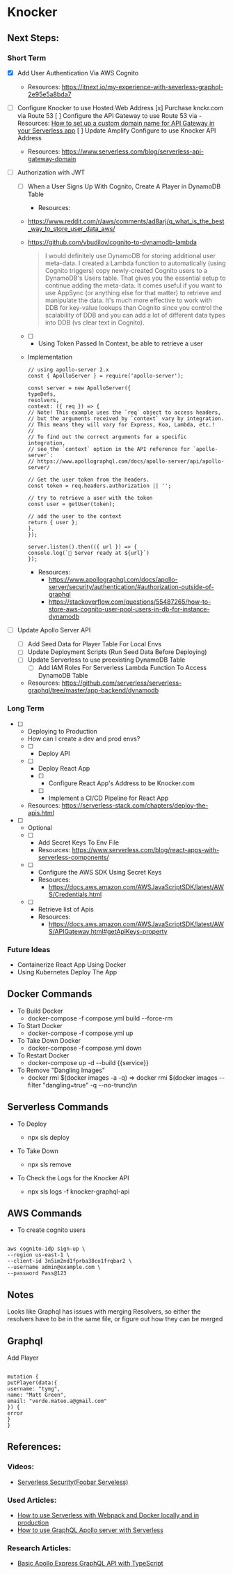 # Knocker

## Next Steps:

### Short Term

- [x] Add User Authentication Via AWS Cognito

  - Resources: https://itnext.io/my-experience-with-severless-graphql-2e95e5a8bda7

- [ ] Configure Knocker to use Hosted Web Address
      [x] Purchase knckr.com via Route 53
      [ ] Configure the API Gateway to use Route 53 via 
        - Resources: [How to set up a custom domain name for API Gateway in your Serverless app](https://seed.run/blog/how-to-set-up-a-custom-domain-name-for-api-gateway-in-your-serverless-app.html)
      [ ] Update Amplify Configure to use Knocker API Address

  - Resources: https://www.serverless.com/blog/serverless-api-gateway-domain

- [ ] Authorization with JWT

  - [ ] When a User Signs Up With Cognito, Create A Player in DynamoDB Table

    - Resources:

  - https://www.reddit.com/r/aws/comments/ad8arj/q_what_is_the_best_way_to_store_user_data_aws/
  - https://github.com/vbudilov/cognito-to-dynamodb-lambda

    > I would definitely use DynamoDB for storing additional user meta-data. I created a Lambda function to automatically (using Cognito triggers) copy newly-created Cognito users to a DynamoDB's Users table. That gives you the essential setup to continue adding the meta-data. It comes useful if you want to use AppSync (or anything else for that matter) to retrieve and manipulate the data. It's much more effective to work with DDB for key-value lookups than Cognito since you control the scalability of DDB and you can add a lot of different data types into DDB (vs clear text in Cognito).

  - [ ] - Using Token Passed In Context, be able to retrieve a user
  - Implementation

    ```
    // using apollo-server 2.x
    const { ApolloServer } = require('apollo-server');

    const server = new ApolloServer({
    typeDefs,
    resolvers,
    context: ({ req }) => {
    // Note! This example uses the `req` object to access headers,
    // but the arguments received by `context` vary by integration.
    // This means they will vary for Express, Koa, Lambda, etc.!
    //
    // To find out the correct arguments for a specific integration,
    // see the `context` option in the API reference for `apollo-server`:
    // https://www.apollographql.com/docs/apollo-server/api/apollo-server/

    // Get the user token from the headers.
    const token = req.headers.authorization || '';

    // try to retrieve a user with the token
    const user = getUser(token);

    // add the user to the context
    return { user };
    },
    });

    server.listen().then(({ url }) => {
    console.log(`🚀 Server ready at ${url}`)
    });
    ```

    - Resources:
      - https://www.apollographql.com/docs/apollo-server/security/authentication/#authorization-outside-of-graphql
      - https://stackoverflow.com/questions/55487265/how-to-store-aws-cognito-user-pool-users-in-db-for-instance-dynamodb

- [ ] Update Apollo Server API
  - [ ] Add Seed Data for Player Table For Local Envs
  - [ ] Update Deployment Scripts (Run Seed Data Before Deploying)
  - [ ] Update Serverless to use preexisting DynamoDB Table
    - [ ] Add IAM Roles For Serverless Lambda Function To Access DynamoDB Table
  - Resources: https://github.com/serverless/serverless-graphql/tree/master/app-backend/dynamodb

### Long Term

- [ ] - Deploying to Production
  - How can I create a dev and prod envs?
  - [ ] - Deploy API
  - [ ] - Deploy React App
    - [ ] - Configure React App's Address to be Knocker.com
    - [ ] - Implement a CI/CD Pipeline for React App
  - Resources: https://serverless-stack.com/chapters/deploy-the-apis.html
- [ ] - Optional
  - [ ] - Add Secret Keys To Env File
    - Resources: https://www.serverless.com/blog/react-apps-with-serverless-components/
  - [ ] - Configure the AWS SDK Using Secret Keys
    - Resources:
      - https://docs.aws.amazon.com/AWSJavaScriptSDK/latest/AWS/Credentials.html
  - [ ] - Retrieve list of Apis
    - Resources:
      - https://docs.aws.amazon.com/AWSJavaScriptSDK/latest/AWS/APIGateway.html#getApiKeys-property

### Future Ideas

- Containerize React App Using Docker
- Using Kubernetes Deploy The App

## Docker Commands

- To Build Docker
  - docker-compose -f compose.yml build --force-rm
- To Start Docker
  - docker-compose -f compose.yml up
- To Take Down Docker
  - docker-compose -f compose.yml down
- To Restart Docker
  - docker-compose up -d --build {{service}}
- To Remove "Dangling Images"
  - docker rmi \$(docker images -a -q) => docker rmi \$(docker images --filter "dangling=true" -q --no-trunc)\n

## Serverless Commands

- To Deploy
  - npx sls deploy
- To Take Down
  - npx sls remove
- To Check the Logs for the Knocker API

  - npx sls logs -f knocker-graphql-api

## AWS Commands

- To create cognito users

```

aws cognito-idp sign-up \
--region us-east-1 \
--client-id 3n5im2nd1fprba38co1frqbar2 \
--username admin@example.com \
--password Pass@123

```

## Notes

Looks like Graphql has issues with merging Resolvers, so either the resolvers have to be in the same file, or figure out how they can be merged

## Graphql

Add Player

```

mutation {
putPlayer(data:{
username: "tymg",
name: "Matt Green",
email: "verde.mateo.a@gmail.com"
}) {
error
}
}

```

## References:

### Videos:

- [Serverless Security(Foobar Serveless)](https://www.youtube.com/playlist?list=PLGyRwGktEFqeqlHxUk6jVlbavPhiu9kP8)

### Used Articles:

- [How to use Serverless with Webpack and Docker locally and in production](https://medium.com/@gannochenko/how-to-use-serverless-locally-with-webpack-and-docker-5e268f71715)
- [How to use GraphQL Apollo server with Serverless](https://medium.com/@gannochenko/how-to-use-graphql-apollo-server-with-serverless-606430ad94b3)

### Research Articles:

- [Basic Apollo Express GraphQL API with TypeScript](https://medium.com/@th.guibert/basic-https://medium.com/@th.guibert/basic-apollo-express-graphql-api-with-typescript-2ee021dea2capollo-express-graphql-api-with-typescript-2ee021dea2c)

```

```
